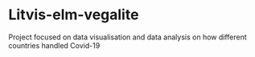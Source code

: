 # Litvis-elm-vegalite
Project focused on data visualisation and data analysis on how different countries handled Covid-19
